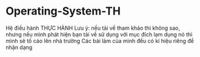 # Operating-System-TH
Hệ điều hành THỰC HÀNH
Lưu ý: nếu tải về tham khảo thì không sao, nhưng nếu mình phát hiện bạn tải về sử dụng với mục đích lạm dụng nó thì mình sẽ tố cáo lên nhà trường
Các bài làm của mình đều có kí hiệu riêng để nhận dạng
